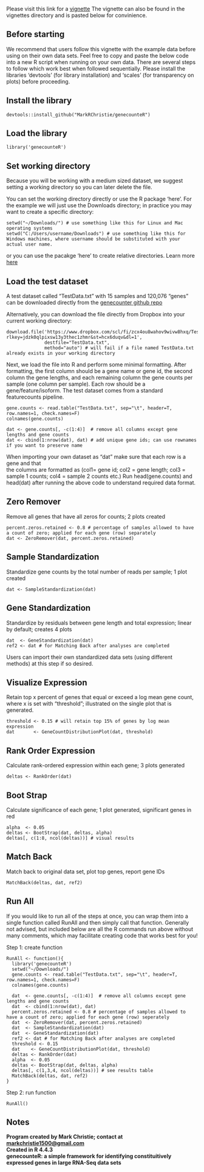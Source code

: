 Please visit this link for a [vignette](http://htmlpreview.github.io/?https://github.com/MarkRChristie/genecounteR/blob/main/vignettes/Vignette.html)
The vignette can also be found in the vignettes directory and is pasted below for convinience.

## Before starting

We recommend that users follow this vignette with the example data
before using on their own data sets. Feel free to copy and paste the
below code into a new R script when running on your own data. There are
several steps to follow which work best when followed sequentially.
Please install the libraries ‘devtools’ (for library installation) and
‘scales’ (for transparency on plots) before proceeding.

## Install the library

    devtools::install_github("MarkRChristie/genecounteR")

## Load the library

    library('genecounteR')

## Set working directory

Because you will be working with a medium sized dataset, we suggest
setting a working directory so you can later delete the file.

You can set the working directory directly or use the R package ‘here’.
For the example we will just use the Downloads directory; in practice
you may want to create a specific directory:

    setwd("~/Downloads/") # use something like this for Linux and Mac operating systems
    setwd("C:/Users/username/Downloads") # use something like this for Windows machines, where username should be substituted with your actual user name.

or you can use the pacakge ‘here’ to create relative directories. Learn
more [here](https://cloud.r-project.org/web/packages/here/index.html)

## Load the test dataset

A test dataset called “TestData.txt” with 15 samples and 120,076 “genes”
can be downloaded directly from the [genecounter github
repo](https://github.com/MarkRChristie/genecounteR/tree/main/inst/extdata)

Alternatively, you can download the file directly from Dropbox into your
current working directory:

    download.file('https://www.dropbox.com/scl/fi/zcx4ou8wahov9wivw8hxq/TestData.txt?rlkey=jdzk0qlpixsw13y3thec1zhmr&st=hcx6duqv&dl=1',
                  destfile="TestData.txt",
                  method="auto") # will fail if a file named TestData.txt already exists in your working directory

Next, we load the file into R and perform some minimal formatting. After
formatting, the first column should be a gene name or gene id, the
second column the gene lengths, and each remaining column the gene
counts per sample (one column per sample). Each row should be a
gene/feature/isoform. The test dataset comes from a standard
featurecounts pipeline.

    gene.counts <- read.table("TestData.txt", sep="\t", header=T, row.names=1, check.names=F)
    colnames(gene.counts)

    dat <- gene.counts[, -c(1:4)]  # remove all columns except gene lengths and gene counts
    dat <- cbind(1:nrow(dat), dat) # add unique gene ids; can use rownames if you want to preserve name

When importing your own dataset as “dat” make sure that each row is a
gene and that  
the columns are formatted as (col1= gene id; col2 = gene length; col3 =
sample 1 counts; col4 = sample 2 counts etc.) Run head(gene.counts) and
head(dat) after running the above code to understand required data
format.

## Zero Remover

Remove all genes that have all zeros for counts; 2 plots created

    percent.zeros.retained <- 0.8 # percentage of samples allowed to have a count of zero; applied for each gene (row) separately
    dat <- ZeroRemover(dat, percent.zeros.retained)

## Sample Standardization

Standardize gene counts by the total number of reads per sample; 1 plot
created

    dat <- SampleStandardization(dat)

## Gene Standardization

Standardize by residuals between gene length and total expression;
linear by default; creates 4 plots

    dat  <- GeneStandardization(dat)
    ref2 <- dat # for Matching Back after analyses are completed 

Users can import their own standardized data sets (using different
methods) at this step if so desired.

## Visualize Expression

Retain top x percent of genes that equal or exceed a log mean gene
count, where x is set with “threshold”; illustrated on the single plot
that is generated.

    threshold <- 0.15 # will retain top 15% of genes by log mean expression
    dat       <- GeneCountDistributionPlot(dat, threshold) 

## Rank Order Expression

Calculate rank-ordered expression within each gene; 3 plots generated

    deltas <- RankOrder(dat) 

## Boot Strap

Calculate significance of each gene; 1 plot generated, significant genes
in red

    alpha  <- 0.05
    deltas <- BootStrap(dat, deltas, alpha)
    deltas[, c(1:8, ncol(deltas))] # visual results

## Match Back

Match back to original data set, plot top genes, report gene IDs

    MatchBack(deltas, dat, ref2)

## Run All

If you would like to run all of the steps at once, you can wrap them
into a single function called RunAll and then simply call that function.
Generally not advised, but included below are all the R commands run
above without many comments, which may facilitate creating code that
works best for you!

Step 1: create function

    RunAll <- function(){
      library('genecounteR')
      setwd("~/Downloads/") 
      gene.counts <- read.table("TestData.txt", sep="\t", header=T, row.names=1, check.names=F)
      colnames(gene.counts)
      
      dat  <- gene.counts[, -c(1:4)]  # remove all columns except gene lengths and gene counts
      dat  <- cbind(1:nrow(dat), dat)
      percent.zeros.retained <- 0.8 # percentage of samples allowed to have a count of zero; applied for each gene (row) seperately
      dat  <- ZeroRemover(dat, percent.zeros.retained)
      dat  <- SampleStandardization(dat)
      dat  <- GeneStandardization(dat)
      ref2 <- dat # for Matching Back after analyses are completed 
      threshold <- 0.15
      dat    <- GeneCountDistributionPlot(dat, threshold) 
      deltas <- RankOrder(dat) 
      alpha  <- 0.05
      deltas <- BootStrap(dat, deltas, alpha)
      deltas[, c(1,3,4, ncol(deltas))] # see results table
      MatchBack(deltas, dat, ref2)
    }

Step 2: run function

    RunAll()

## Notes
**Program created by Mark Christie; contact at <markchristie1500@gmail.com>  
Created in R 4.4.3  
genecounteR: a simple framework for identifying constituitively expressed genes in large RNA-Seq data sets**



